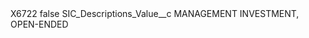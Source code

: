 <?xml version="1.0" encoding="UTF-8"?>
<CustomMetadata xmlns="http://soap.sforce.com/2006/04/metadata" xmlns:xsi="http://www.w3.org/2001/XMLSchema-instance" xmlns:xsd="http://www.w3.org/2001/XMLSchema">
    <label>X6722</label>
    <protected>false</protected>
    <values>
        <field>SIC_Descriptions_Value__c</field>
        <value xsi:type="xsd:string">MANAGEMENT INVESTMENT, OPEN-ENDED</value>
    </values>
</CustomMetadata>

